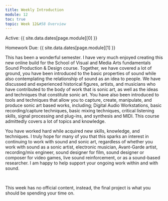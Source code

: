 ```yaml
---
title: Weekly Introduction
module: 12
toc: true
topic: Week 12&#58 Overview
---
```



Active: {{ site.data.dates[page.module][0] }}

Homework Due: {{ site.data.dates[page.module][1] }}




This has been a wonderful semester. I have very much enjoyed creating this new online build for the School of Visual and Media Arts fundamentals Sound Production & Design course. Together, we have covered a lot of ground, you have been introduced to the basic properties of sound while also contemplating the relationship of sound as an idea to people. We have discussed and experienced historical figures, artists, and musicians who have contributed to the body of work that is sonic art, as well as the ideas and techniques that constitute sonic art. You have also been introduced to tools and techniques that allow you to capture, create, manipulate, and produce sonic art based works, including; Digital Audio Workstations, basic recording/capture techniques, basic mixing techniques, critical listening skills, signal processing and plug-ins, and synthesis and MIDI. This course admittedly covers a lot of topics and knowledge.

You have worked hard while acquired new skills, knowledge, and techniques. I truly hope for many of you that this sparks an interest in continuing to work with sound and sonic art, regardless of whether you work with sound as a sonic artist, electronic musician, Avant-Garde artist, recording/mix engineer, sound designer for film, sound designer or composer for video games, live sound reinforcement, or as a sound-based researcher. I am happy to help support your ongoing work within and with sound.


<br />

This week has no official content, instead, the final project is what you should be spending your time on.
